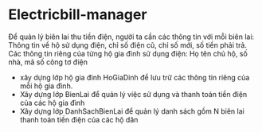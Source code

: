 # Electricbill-manager
Để quản lý biên lai thu tiền điện, người ta cần các thông tin với mỗi biên lai: Thông tin về hộ sử dụng điện, chỉ số điện cũ, chỉ số mới, số tiền phải trả. Các thông tin riêng của từng hộ gia đình sử dụng điện: Họ tên chủ hộ, số nhà, mã số công tơ điện
-	xây dựng lớp hộ gia đình HoGiaDinh để lưu trữ các thông tin riêng của mỗi hộ gia đình.
-	Xây dựng lớp BienLai để quản lý việc sử dụng và thanh toán tiền điện của các hộ gia đình
-	Xây dựng lớp DanhSachBienLai để quản lý danh sách gồm N biên lai thanh toán tiền điện của các hộ dân
